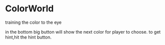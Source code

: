 # ColorWorld
training the color to the eye

in the bottom big button will show the next color for player to choose. to get hint,hit the hint button. 
